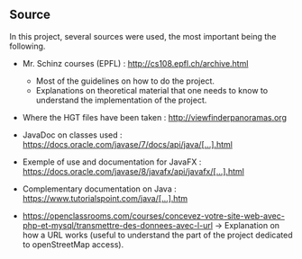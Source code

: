 ## Source

In this project, several sources were used, the most important being the following.

- Mr. Schinz courses (EPFL) : http://cs108.epfl.ch/archive.html
	- Most of the guidelines on how to do the project.
	- Explanations on theoretical material that one needs to know to understand the implementation of the project.

- Where the HGT files have been taken : http://viewfinderpanoramas.org

- JavaDoc on classes used : https://docs.oracle.com/javase/7/docs/api/java/[...].html 

- Exemple of use and documentation for JavaFX : https://docs.oracle.com/javase/8/javafx/api/javafx/[...].html 

- Complementary documentation on Java : https://www.tutorialspoint.com/java/[...].htm

- https://openclassrooms.com/courses/concevez-votre-site-web-avec-php-et-mysql/transmettre-des-donnees-avec-l-url
	-> Explanation on how a URL works (useful to understand the part of the project dedicated to openStreetMap access).
